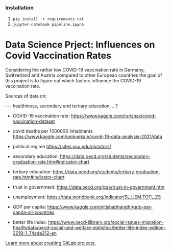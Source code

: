 
<h3>
    Installation
</h3>
<ol>
    <li><code>pip install -r requirements.txt</code></li>
    <li><code>jupyter-notebook pipeline.ipynb</code></li>
</ol>

# Data Science Prject: Influences on Covid Vaccination Rates

Considering the rather low COVID-19 vaccination rate in Germany, Switzerland and Austria compared to other European countries the goal of this project is to figure out which factors influence the COVID-19 vaccination rate.

Sources of data on:

--- healthiness, secondary and tertiary education, ...?

- COVID-19 vaccination rate:
https://www.kaggle.com/rsrishav/covid-vaccination-dataset

- covid deaths per 1000000 inhabitants
https://www.kaggle.com/uniquekale/covid-19-data-analysis-2021/data

- political regime
https://sites.psu.edu/dictators/

- secondary education:
https://data.oecd.org/students/secondary-graduation-rate.htm#indicator-chart

- tertiary education:
https://data.oecd.org/students/tertiary-graduation-rate.htm#indicator-chart

- trust in government:
https://data.oecd.org/gga/trust-in-government.htm

- unemployment:
https://data.worldbank.org/indicator/SL.UEM.TOTL.ZS

- GDP per capita:
https://www.kaggle.com/nitishabharathi/gdp-per-capita-all-countries

- better life index:
https://www.oecd-ilibrary.org/social-issues-migration-health/data/oecd-social-and-welfare-statistics/better-life-index-edition-2019-1_74ade212-en

[Learn more about creating GitLab projects.](https://docs.gitlab.com/ee/gitlab-basics/create-project.html)
